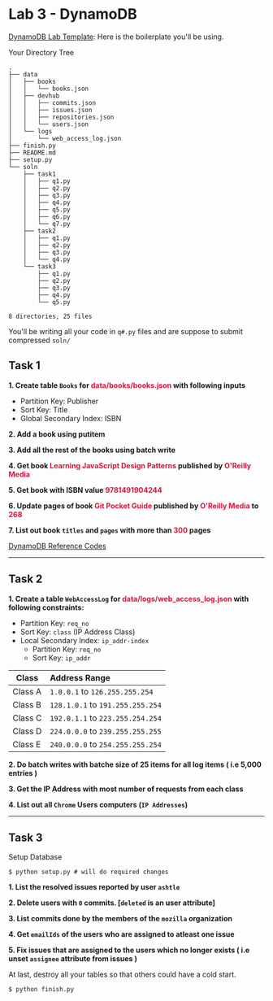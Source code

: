 # Lab 3 - DynamoDB

[DynamoDB Lab Template](https://github.com/sanket143/DynamoDB-Lab): Here is the boilerplate you'll be using.

Your Directory Tree

```
.
├── data
│   ├── books
│   │   └── books.json
│   ├── devhub
│   │   ├── commits.json
│   │   ├── issues.json
│   │   ├── repositories.json
│   │   └── users.json
│   └── logs
│       └── web_access_log.json
├── finish.py
├── README.md
├── setup.py
└── soln
    ├── task1
    │   ├── q1.py
    │   ├── q2.py
    │   ├── q3.py
    │   ├── q4.py
    │   ├── q5.py
    │   ├── q6.py
    │   └── q7.py
    ├── task2
    │   ├── q1.py
    │   ├── q2.py
    │   ├── q3.py
    │   └── q4.py
    └── task3
        ├── q1.py
        ├── q2.py
        ├── q3.py
        ├── q4.py
        └── q5.py

8 directories, 25 files
```

You'll be writing all your code in `q#.py` files and are suppose to submit compressed `soln/`

## Task 1

**1. Create table `Books` for <span style="color: crimson !important">data/books/books.json</span> with following inputs**
  - Partition Key: Publisher
  - Sort Key: Title
  - Global Secondary Index: ISBN

**2. Add a book using putitem**

**3. Add all the rest of the books using batch write**

**4. Get book <span style="color: crimson !important">Learning JavaScript Design Patterns</span> published by <span style="color: crimson !important">O'Reilly Media</span>**

**5. Get book with ISBN value <span style="color: crimson !important">9781491904244</span>**

**6. Update pages of book <span style="color: crimson !important">Git Pocket Guide</span> published by <span style="color: crimson !important">O'Reilly Media</span> to <span style="color: crimson !important">268</span>**

**7. List out book `titles` and `pages` with more than <span style="color: crimson !important">300</span> pages**

[DynamoDB Reference Codes](https://github.com/sanket143/DynamoDB-Lab/wiki/DynamoDB-Reference-Codes)

---

## Task 2

**1. Create a table `WebAccessLog` for <span style="color: crimson">data/logs/web_access_log.json</span> with following constraints:**

- Partition Key: `req_no`
- Sort Key: `class` (IP Address Class)
- Local Secondary Index: `ip_addr-index`
  - Partition Key: `req_no`
  - Sort Key: `ip_addr`

| Class | Address Range |
| ----- |:------------- |
| Class A | `1.0.0.1` to `126.255.255.254` |
| Class B | `128.1.0.1` to `191.255.255.254` |
| Class C | `192.0.1.1` to `223.255.254.254` |
| Class D | `224.0.0.0` to `239.255.255.255` |
| Class E | `240.0.0.0` to `254.255.255.254` |

**2. Do batch writes with batche size of 25 items for all log items ( i.e 5,000 entries )**

**3. Get the IP Address with most number of requests from each class**

**4. List out all `Chrome` Users computers (`IP Addresses`)**

---

## Task 3

Setup Database
```shell
$ python setup.py # will do required changes
```

**1. List the resolved issues reported by user `ashtle`**

**2. Delete users with `0` commits. [`deleted` is an user attribute]**

**3. List commits done by the members of the `mozilla` organization**

**4. Get `emailIds` of the users who are assigned to atleast one issue**

**5. Fix issues that are assigned to the users which no longer exists ( i.e unset `assignee` attribute from issues )**

At last, destroy all your tables so that others could have a cold start.

```shell
$ python finish.py
```